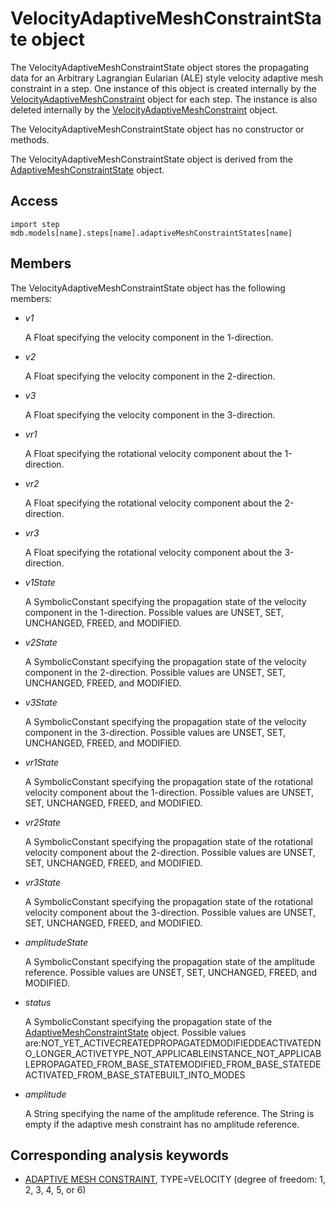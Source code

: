 # VelocityAdaptiveMeshConstraintState object

The VelocityAdaptiveMeshConstraintState object stores the propagating data for an Arbitrary Lagrangian Eularian (ALE) style velocity adaptive mesh constraint in a step. One instance of this object is created internally by the [VelocityAdaptiveMeshConstraint](https://help.3ds.com/2022/english/DSSIMULIA_Established/SIMACAEKERRefMap/simaker-c-velocityadaptivemeshconstraintpyc.htm?ContextScope=all) object for each step. The instance is also deleted internally by the [VelocityAdaptiveMeshConstraint](https://help.3ds.com/2022/english/DSSIMULIA_Established/SIMACAEKERRefMap/simaker-c-velocityadaptivemeshconstraintpyc.htm?ContextScope=all) object.

The VelocityAdaptiveMeshConstraintState object has no constructor or methods.

The VelocityAdaptiveMeshConstraintState object is derived from the [AdaptiveMeshConstraintState](https://help.3ds.com/2022/english/DSSIMULIA_Established/SIMACAEKERRefMap/simaker-c-adaptivemeshconstraintstatepyc.htm?ContextScope=all) object.

## Access

```
import step
mdb.models[name].steps[name].adaptiveMeshConstraintStates[name]
```

## Members

The VelocityAdaptiveMeshConstraintState object has the following members:

- *v1*

  A Float specifying the velocity component in the 1-direction.

- *v2*

  A Float specifying the velocity component in the 2-direction.

- *v3*

  A Float specifying the velocity component in the 3-direction.

- *vr1*

  A Float specifying the rotational velocity component about the 1-direction.

- *vr2*

  A Float specifying the rotational velocity component about the 2-direction.

- *vr3*

  A Float specifying the rotational velocity component about the 3-direction.

- *v1State*

  A SymbolicConstant specifying the propagation state of the velocity component in the 1-direction. Possible values are UNSET, SET, UNCHANGED, FREED, and MODIFIED.

- *v2State*

  A SymbolicConstant specifying the propagation state of the velocity component in the 2-direction. Possible values are UNSET, SET, UNCHANGED, FREED, and MODIFIED.

- *v3State*

  A SymbolicConstant specifying the propagation state of the velocity component in the 3-direction. Possible values are UNSET, SET, UNCHANGED, FREED, and MODIFIED.

- *vr1State*

  A SymbolicConstant specifying the propagation state of the rotational velocity component about the 1-direction. Possible values are UNSET, SET, UNCHANGED, FREED, and MODIFIED.

- *vr2State*

  A SymbolicConstant specifying the propagation state of the rotational velocity component about the 2-direction. Possible values are UNSET, SET, UNCHANGED, FREED, and MODIFIED.

- *vr3State*

  A SymbolicConstant specifying the propagation state of the rotational velocity component about the 3-direction. Possible values are UNSET, SET, UNCHANGED, FREED, and MODIFIED.

- *amplitudeState*

  A SymbolicConstant specifying the propagation state of the amplitude reference. Possible values are UNSET, SET, UNCHANGED, FREED, and MODIFIED.

- *status*

  A SymbolicConstant specifying the propagation state of the [AdaptiveMeshConstraintState](https://help.3ds.com/2022/english/DSSIMULIA_Established/SIMACAEKERRefMap/simaker-c-adaptivemeshconstraintstatepyc.htm?ContextScope=all) object. Possible values are:NOT_YET_ACTIVECREATEDPROPAGATEDMODIFIEDDEACTIVATEDNO_LONGER_ACTIVETYPE_NOT_APPLICABLEINSTANCE_NOT_APPLICABLEPROPAGATED_FROM_BASE_STATEMODIFIED_FROM_BASE_STATEDEACTIVATED_FROM_BASE_STATEBUILT_INTO_MODES

- *amplitude*

  A String specifying the name of the amplitude reference. The String is empty if the adaptive mesh constraint has no amplitude reference.



## Corresponding analysis keywords

- [ADAPTIVE MESH CONSTRAINT](https://help.3ds.com/2022/english/DSSIMULIA_Established/SIMACAEKEYRefMap/simakey-r-adaptivemeshconstraint.htm?ContextScope=all#simakey-r-adaptivemeshconstraint), TYPE=VELOCITY (degree of freedom: 1, 2, 3, 4, 5, or 6)